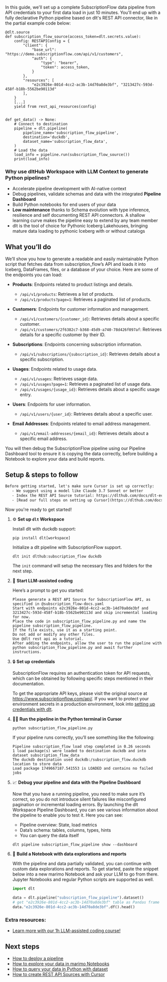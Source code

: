 In this guide, we'll set up a complete SubscriptionFlow data pipeline from API credentials to your first data load in just 10 minutes. You'll end up with a fully declarative Python pipeline based on dlt's REST API connector, like in the partial example code below:

```python-outcome
@dlt.source
def subscription_flow_source(access_token=dlt.secrets.value):
    config: RESTAPIConfig = {
        "client": {
            "base_url": "https://demo.subscriptionflow.com/api/v1/customers",
            "auth": {
                "type": "bearer",
                "token": access_token,
            }
        },
        "resources": [
            "e2c3926e-801d-4cc2-ac3b-14d70a8de3bf", "3213427c-593d-458f-b18b-5562be90113d"
        ],
    }
    [...]
    yield from rest_api_resources(config)


def get_data() -> None:
    # Connect to destination
    pipeline = dlt.pipeline(
        pipeline_name='subscription_flow_pipeline',
        destination='duckdb',
        dataset_name='subscription_flow_data', 
    )
    # Load the data
    load_info = pipeline.run(subscription_flow_source())
    print(load_info) 
```

### Why use dltHub Workspace with LLM Context to generate Python pipelines?

- Accelerate pipeline development with AI-native context
- Debug pipelines, validate schemas and data with the integrated **Pipeline Dashboard**
- Build Python notebooks for end users of your data
- **Low maintenance** thanks to Schema evolution with type inference, resilience and self documenting REST API connectors. A shallow learning curve makes the pipeline easy to extend by any team member
- dlt is the tool of choice for Pythonic Iceberg Lakehouses, bringing mature data loading to pythonic Iceberg with or without catalogs

## What you’ll do

We’ll show you how to generate a readable and easily maintainable Python script that fetches data from subscription_flow’s API and loads it into Iceberg, DataFrames, files, or a database of your choice. Here are some of the endpoints you can load:

- **Products**: Endpoints related to product listings and details.
  - `/api/v1/products`: Retrieves a list of products.
  - `/api/v1/products?page=1`: Retrieves a paginated list of products.

- **Customers**: Endpoints for customer information and management.
  - `/api/v1/customers/{customer_id}`: Retrieves details about a specific customer.
  - `/api/v1/customers/2f6382c7-b368-45d9-a740-78d426f097af`: Retrieves details for a specific customer by their ID.

- **Subscriptions**: Endpoints concerning subscription information.
  - `/api/v1/subscriptions/{subscription_id}`: Retrieves details about a specific subscription.

- **Usages**: Endpoints related to usage data.
  - `/api/v1/usages`: Retrieves usage data.
  - `/api/v1/usages?page=1`: Retrieves a paginated list of usage data.
  - `/api/v1/usages/{usage_id}`: Retrieves details about a specific usage entry.

- **Users**: Endpoints for user information.
  - `/api/v1/users/{user_id}`: Retrieves details about a specific user.

- **Email Addresses**: Endpoints related to email address management.
  - `/api/v1/email-addresses/{email_id}`: Retrieves details about a specific email address.

You will then debug the SubscriptionFlow pipeline using our Pipeline Dashboard tool to ensure it is copying the data correctly, before building a Notebook to explore your data and build reports.

## Setup & steps to follow

```default
Before getting started, let's make sure Cursor is set up correctly:
   - We suggest using a model like Claude 3.7 Sonnet or better
   - Index the REST API Source tutorial: https://dlthub.com/docs/dlt-ecosystem/verified-sources/rest_api/ and add it to context as **@dlt rest api**
   - [Read our full steps on setting up Cursor](https://dlthub.com/docs/dlt-ecosystem/llm-tooling/cursor-restapi#23-configuring-cursor-with-documentation)
```

Now you're ready to get started!

1. ⚙️ **Set up `dlt` Workspace**
    
    Install dlt with duckdb support:
    ```shell
    pip install dlt[workspace]
    ```

    Initialize a dlt pipeline with SubscriptionFlow support.
    ```shell
    dlt init dlthub:subscription_flow duckdb
    ```

    The `init` command will setup the necessary files and folders for the next step.
    
2. 🤠 **Start LLM-assisted coding**
    
    Here’s a prompt to get you started:
    
    ```prompt
    Please generate a REST API Source for SubscriptionFlow API, as specified in @subscription_flow-docs.yaml 
    Start with endpoints e2c3926e-801d-4cc2-ac3b-14d70a8de3bf and 3213427c-593d-458f-b18b-5562be90113d and skip incremental loading for now. 
    Place the code in subscription_flow_pipeline.py and name the pipeline subscription_flow_pipeline. 
    If the file exists, use it as a starting point. 
    Do not add or modify any other files. 
    Use @dlt rest api as a tutorial. 
    After adding the endpoints, allow the user to run the pipeline with python subscription_flow_pipeline.py and await further instructions.
    ```

    
3. 🔒 **Set up credentials** 
    
    SubscriptionFlow requires an authentication token for API requests, which can be obtained by following specific steps mentioned in their documentation.
    
    To get the appropriate API keys, please visit the original source at https://www.subscriptionflow.com/api/.
    If you want to protect your environment secrets in a production environment, look into [setting up credentials with dlt](https://dlthub.com/docs/walkthroughs/add_credentials).
    
4. 🏃‍♀️ **Run the pipeline in the Python terminal in Cursor**
    
    ```shell
    python subscription_flow_pipeline.py
    ```
    
    If your pipeline runs correctly, you’ll see something like the following:
    
    ```shell
    Pipeline subscription_flow load step completed in 0.26 seconds
    1 load package(s) were loaded to destination duckdb and into dataset subscription_flow_data
    The duckdb destination used duckdb:/subscription_flow.duckdb location to store data
    Load package 1749667187.541553 is LOADED and contains no failed jobs
    ```
    
5. 📈 **Debug your pipeline and data with the Pipeline Dashboard**

    Now that you have a running pipeline, you need to make sure it’s correct, so you do not introduce silent failures like misconfigured pagination or incremental loading errors. By launching the dlt Workspace Pipeline Dashboard, you can see various information about the pipeline to enable you to test it. Here you can see:
    - Pipeline overview: State, load metrics
    - Data’s schema: tables, columns, types, hints
    - You can query the data itself
    
    ```shell
    dlt pipeline subscription_flow_pipeline show --dashboard
    ```
    
6. 🐍 **Build a Notebook with data explorations and reports**

    With the pipeline and data partially validated, you can continue with custom data explorations and reports. To get started, paste the snippet below into a new marimo Notebook and ask your LLM to go from there. Jupyter Notebooks and regular Python scripts are supported as well.

    
    ```python
    import dlt

   data = dlt.pipeline("subscription_flow_pipeline").dataset()
   # get "e2c3926e-801d-4cc2-ac3b-14d70a8de3bf" table as Pandas frame
   data."e2c3926e-801d-4cc2-ac3b-14d70a8de3bf".df().head()
    ```

### Extra resources:

- [Learn more with our 1h LLM-assisted coding course!](https://www.youtube.com/watch?v=GGid70rnJuM)

## Next steps

- [How to deploy a pipeline](https://dlthub.com/docs/walkthroughs/deploy-a-pipeline)
- [How to explore your data in marimo Notebooks](https://dlthub.com/docs/general-usage/dataset-access/marimo)
- [How to query your data in Python with dataset](https://dlthub.com/docs/general-usage/dataset-access/dataset)
- [How to create REST API Sources with Cursor](https://dlthub.com/docs/dlt-ecosystem/llm-tooling/cursor-restapi)